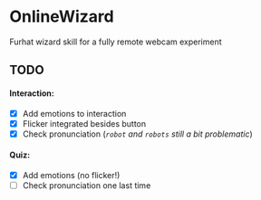 # OnlineWizard
Furhat wizard skill for a fully remote webcam experiment

## TODO

#### Interaction:
- [x] Add emotions to interaction
- [x] Flicker integrated besides button
- [x] Check pronunciation (*`robot` and `robots` still a bit problematic*)

#### Quiz:
- [x] Add emotions (no flicker!)
- [ ] Check pronunciation one last time
